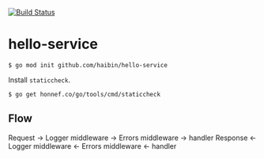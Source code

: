 [![Build Status](https://cloud.drone.io/api/badges/haibin/hello-service/status.svg)](https://cloud.drone.io/haibin/hello-service)

# hello-service

```shell
$ go mod init github.com/haibin/hello-service
```

Install `staticcheck`.

```shell
$ go get honnef.co/go/tools/cmd/staticcheck 
```

## Flow

Request  -> Logger middleware -> Errors middleware -> handler
Response <- Logger middleware <- Errors middleware <- handler 